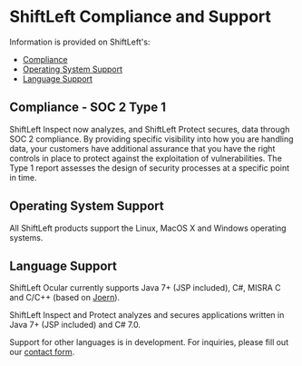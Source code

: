 # ShiftLeft Compliance and Support

Information is provided on ShiftLeft's:

* [Compliance](#compliance---soc-2-type-1)
* [Operating System Support](#operating-system-support)
* [Language Support](#language-support)

## Compliance - SOC 2 Type 1

ShiftLeft Inspect now analyzes, and ShiftLeft Protect secures, data through SOC 2 compliance. By providing specific visibility into how you are handling data, your customers have additional assurance that you have the right controls in place to protect against the exploitation of vulnerabilities. The Type 1 report assesses the design of security processes at a specific point in time.

## Operating System Support

All ShiftLeft products support the Linux, MacOS X and Windows operating systems.

## Language Support

ShiftLeft Ocular currently supports Java 7+ (JSP included), C#, MISRA C and C/C++ (based on [Joern](https://github.com/octopus-platform/joern)).

ShiftLeft Inspect and Protect analyzes and secures applications written in Java 7+ (JSP included) and C# 7.0. 

Support for other languages is in development. For inquiries, please fill out our [contact form](https://www.shiftleft.io/contact/).
